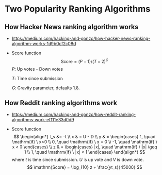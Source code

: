 # Two Popularity Ranking Algorithms

## How Hacker News ranking algorithm works

* https://medium.com/hacking-and-gonzo/how-hacker-news-ranking-algorithm-works-1d9b0cf2c08d

* Score function
  $$
  \mathrm{Score} = (P-1)/(T+2)^G
  $$
  $P$: Up votes - Down votes

  $T$: Time since submission

  $G$: Gravity parameter, defaults $1.8$.

## How Reddit ranking algorithms work

* https://medium.com/hacking-and-gonzo/how-reddit-ranking-algorithms-work-ef111e33d0d9

* Score function
  $$
  \begin{align*}
  t_s &= -t \\
  x & = U - D \\
  y & = \begin{cases}
  1, \quad \mathrm{if} \ x>0 \\
  0, \quad \mathrm{if} \ x = 0 \\
  -1, \quad \mathrm{if} \ x < 0
  \end{cases} \\
  z & = \begin{cases}
  |x|, \quad \mathrm{if} \ |x| \geq 1 \\
  1, \quad \mathrm{if} \ |x| < 1
  \end{cases}
  \end{align*}
  $$
  where $t$ is time since submission. $U$ is up vote and $V$ is down vote.
  $$
  \mathrm{Score} = \log_{10} z + \frac{yt_s}{45000}
  $$


